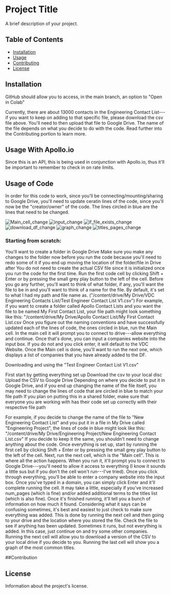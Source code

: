 # Project Title

A brief description of your project.

## Table of Contents
- [Installation](#installation)
- [Usage](#usage)
- [Contributing](#contributing)
- [License](#license)

## Installation

GitHub should allow you to access, in the main branch, an option to "Open in Colab"

Currently, there are about 13000 contacts in the Engineering Contact List---if you want to keep on adding to that specific file, please download the csv file above. You'll need to then upload that file to Google Drive. The name of the file depends on what you decide to do with the code. Read further into the Contributing portion to learn more.


## Usage With Apollo.io

Since this is an API, this is being used in conjunction with Apollo.io, thus it'll be important to remember to check in on rate limits. 

## Usage of Code

In order for this code to work, since you'll be connecting/mounting/sharing to Google Drive, you'll need to update ceratin lines of the code, since you'll now be the "creator/owner" of the code. The lines circled in blue are the lines that need to be changed.


![Main_cell_change](https://github.com/user-attachments/assets/cf7f4832-60db-434e-84d6-090e35f980fe)
![input_change](https://github.com/user-attachments/assets/eb9a791b-26de-48a2-afb2-8c84e9fb8e41)
![if_file_exists_change](https://github.com/user-attachments/assets/6a0ffcd3-be0e-4a3b-83f8-8354e01776ed)
![download_df_change](https://github.com/user-attachments/assets/1e55cdf0-9a36-4e6b-b7c3-6ba7805c1c2a)
![graph_change](https://github.com/user-attachments/assets/53af68e5-76a4-425b-8e5a-031b993995dc)
![titles_pages_change](https://github.com/user-attachments/assets/155fe6ec-0a08-48f3-bfdc-f70218db6ba1)



### Starting from scratch:

You'll want to create a folder in Google Drive
Make sure you make any changes to the folder now before you run the code because you'll need to redo some of it if you end up moving the location of the folder/file in Drive after
You do not need to create the actual CSV file since it is initialized once you run the code for the first time.
Run the first code cell by clicking Shift + Enter or by pressing the small grey play button to the left of the cell.
Before you go any further, you'll want to think of what folder, if any, you'll want the file to be in and you'll want to think of a name for the file. By default, it's set to what I had my path and file name as. ("/content/drive/My Drive/VDC Engineering Contacts List/Test Engineer Contact List V1.csv")
For example, if you want to create a folder called Apollo Contact Lists and you want the file to be named My First Contact List, your file path might look something like this: "/content/drive/My Drive/Apollo Contact List/My First Contact List.csv
Once you figure out the naming conventions and have successfully updated each of the lines of code, the ones circled in blue, run the Main cell.
In the main cell it will prompt you to connect to drive---allow everything and continue.
Once that's done, you can input a companies website into the input box. If you do not and you click enter, it will default to the VDC Website.
Once the Main cell is done, you'll want to run the next one, which displays a list of companies that you have already added to the DF.


Downloading and using the "Test Engineer Contact List V1.csv"

First start by getting everything set up
Download the csv to your local disc
Upload the CSV to Google Drive
Depending on where you decide to put it in Google Drive, and if you end up changing the name of the file itself, you may need to change the lines of code that are circled in blue to match your file path
If you plan on putting this in a shared folder, make sure that everyone you are working with has their code set up correctly with their respective file path

For example, if you decide to change the name of the file to "New Engineering Contact List" and you put it in a file in My Drive called "Engineering Project", the lines of code in blue might look like this:
"/content/drive/My Drive/Engineering Project/New Engineering Contact List.csv"
If you decide to keep it the same, you shouldn't need to change anything about the code.
Once everything is set up, start by running the first cell by clicking Shift + Enter or by pressing the small grey play button to the left of the cell.
Next, run the next cell, which is the "Main cell". This is where all the action happens. When you run it, it'll prompt you to connect to Google Drive---you'll need to allow it access to everything (I know it sounds a little sus but if you don't the cell won't run---I've tried).
Once you click through everything, you'll be able to enter a company website into the input box. Once you've typed in a domain, you can simply click Enter and it'll complete running the cell.
It may take a little, especially if you've increased num_pages (which is fine) and/or added additional terms to the titles list (which is also fine).
Once it's finished running, it'll tell you a bunch of information on how much it found. Considering what it says can be confusing sometimes, it's best and easiest to just check to make sure everything was added. This is done by running the next cell and then going to your drive and the location where you stored the file.
Check the file to see if anything has been updated. Sometimes it runs, but not everything is added. In this case, just continue on and try some other companies.
Running the next cell will allow you to download a version of the CSV to your local drive if you decide to you.
Running the last cell will show you a graph of the most common titles.





##Contribution

## License

Information about the project's license.
